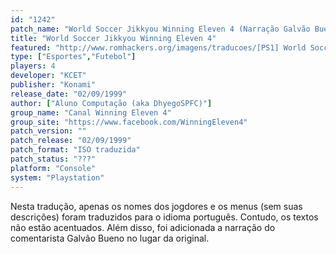 ```yaml
---
id: "1242"
patch_name: "World Soccer Jikkyou Winning Eleven 4 (Narração Galvão Bueno) (Canal Winning Eleven 4)"
title: "World Soccer Jikkyou Winning Eleven 4"
featured: "http://www.romhackers.org/imagens/traducoes/[PS1] World Soccer Jikkyou Winning Eleven 4 - Aluno Computação - 1.jpg"
type: ["Esportes","Futebol"]
players: 4
developer: "KCET"
publisher: "Konami"
release_date: "02/09/1999"
author: ["Aluno Computação (aka DhyegoSPFC)"]
group_name: "Canal Winning Eleven 4"
group_site: "https://www.facebook.com/WinningEleven4"
patch_version: ""
patch_release: "02/09/1999"
patch_format: "ISO traduzida"
patch_status: "???"
platform: "Console"
system: "Playstation"
---
```


Nesta tradução, apenas os nomes dos jogdores e os menus (sem suas descrições) foram traduzidos para o idioma português. Contudo, os textos não estão acentuados. Além disso, foi adicionada a narração do comentarista Galvão Bueno no lugar da original.